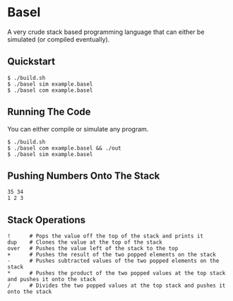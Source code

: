 # Basel

A very crude stack based programming language that can either be simulated (or compiled eventually).

## Quickstart
```shell
$ ./build.sh
$ ./basel sim example.basel
$ ./basel com example.basel
```

## Running The Code
You can either compile or simulate any program.
```shell
$ ./build.sh
$ ./basel com example.basel && ./out
$ ./basel sim example.basel
```

## Pushing Numbers Onto The Stack
```
35 34
1 2 3
```

## Stack Operations
```
!      # Pops the value off the top of the stack and prints it
dup    # Clones the value at the top of the stack
over   # Pushes the value left of the stack to the top
+      # Pushes the result of the two popped elements on the stack
-      # Pushes subtracted values of the two popped elements on the stack
*      # Pushes the product of the two popped values at the top stack and pushes it onto the stack
/      # Divides the two popped values at the top stack and pushes it onto the stack
```
